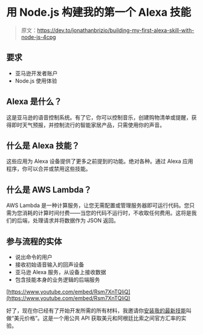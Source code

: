 # 用 Node.js 构建我的第一个 Alexa 技能

> 原文：<https://dev.to/jonathanbrizio/building-my-first-alexa-skill-with-node-js-4cpg>

## 要求

*   亚马逊开发者账户
*   Node.js 使用体验

## Alexa 是什么？

这是亚马逊的语音控制系统。有了它，你可以控制音乐，创建购物清单或提醒，获得即时天气预报，并控制流行的智能家居产品，只需使用你的声音。

## 什么是 Alexa 技能？

这些应用为 Alexa 设备提供了更多之前提到的功能。绝对各种。通过 Alexa 应用程序，你可以合并或禁用这些技能。

## 什么是 AWS Lambda？

AWS Lambda 是一种计算服务，让您无需配置或管理服务器即可运行代码。您只需为您消耗的计算时间付费——当您的代码不运行时，不收取任何费用。这将是我们的后端，处理请求并将数据作为 JSON 返回。

## 参与流程的实体

*   说出命令的用户
*   接收初始语音输入的回声设备
*   亚马逊 Alexa 服务，从设备上接收数据
*   包含技能本身的业务逻辑的后端服务

[https://www.youtube.com/embed/Rsm7XnTQIiQ](https://www.youtube.com/embed/Rsm7XnTQIiQ)

好了，现在你已经有了开始开发所需的所有材料，我邀请你[安装我的最新技能](https://www.amazon.com/dp/B07PSBHYJ8/)叫做“美元价格”。这是一个用公共 API 获取美元和阿根廷比索之间官方汇率的实验。